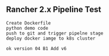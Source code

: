 ## Rancher 2.x Pipeline Test

    Create Dockerfile
    python demo code
    push to git and trigger pipelne stage 
    deploy docker iamge to k8s cluster
    
    ok version 04 B1 Add v6